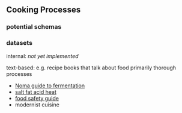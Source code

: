 ## Cooking Processes

### potential schemas


### datasets

internal: *not yet implemented*


text-based: e.g. recipe books that talk about food primarily thorough processes
* [Noma guide to fermentation](https://books.google.co.uk/books?id=pHFMDwAAQBAJ)
* [salt fat acid heat](https://www.saltfatacidheat.com/)
* [food safety guide](https://www.reddit.com/r/Cooking/comments/m4xum8/how_to_not_kill_people_with_your_food/)
* modernist cuisine